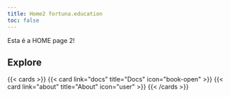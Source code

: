 ```yaml
---
title: Home2 fortuna.education
toc: false
---
```


Esta é a HOME page 2!

## Explore

{{< cards >}}
  {{< card link="docs" title="Docs" icon="book-open" >}}
  {{< card link="about" title="About" icon="user" >}}
{{< /cards >}}